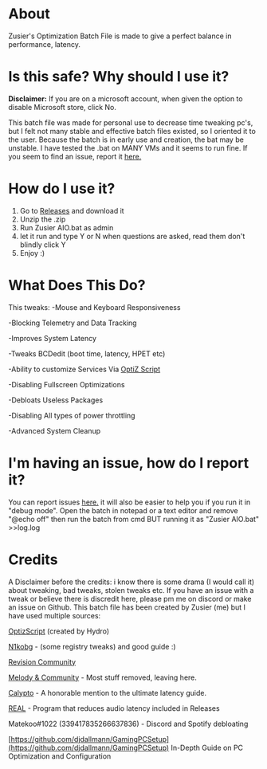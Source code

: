 # About
Zusier's Optimization Batch File is made to give a perfect balance in performance, latency.

# Is this safe? Why should I use it?

**Disclaimer:** If you are on a microsoft account, when given the option to disable Microsoft store, click No.

This batch file was made for personal use to decrease time tweaking pc's, but I felt not many stable and effective batch files existed, so I oriented it to the user.
Because the batch is in early use and creation, the bat may be unstable. I have tested the .bat on MANY VMs and it seems to run fine. If you seem to find an issue, report it [here.](https://github.com/Zusier/Zusiers-optimization-Batch/issues/new) 

# How do I use it?
1. Go to [Releases](https://github.com/Zusier/Zusiers-optimization-Batch/releases) and download it
2. Unzip the .zip 
3. Run Zusier AIO.bat as admin
4. let it run and type Y or N when questions are asked, read them don't blindly click Y
5. Enjoy :)

# What Does This Do?
This tweaks:
-Mouse and Keyboard Responsiveness

-Blocking Telemetry and Data Tracking

-Improves System Latency

-Tweaks BCDedit (boot time, latency, HPET etc)

-Ability to customize Services Via [OptiZ Script](https://github.com/HydroTweaks/Optiz_Services)

-Disabling Fullscreen Optimizations 

-Debloats Useless Packages

-Disabling All types of power throttling

-Advanced System Cleanup

# I'm having an issue, how do I report it?
You can report issues [here.](https://github.com/Zusier/Zusiers-optimization-Batch/issues/new) it will also be easier to help you if you run it in "debug mode". Open the batch in notepad or a text editor and remove "@echo off" then run the batch from cmd BUT running it as "Zusier AIO.bat" >>log.log

# Credits
A Disclaimer before the credits: i know there is some drama (I would call it) about tweaking, bad tweaks, stolen tweaks etc. If you have an issue with a tweak or believe there is discredit here, please pm me on discord or make an issue on Github.
This batch file has been created by Zusier (me) but I have used multiple sources:

[OptizScript](https://github.com/ItayHydro/Optiz_Services) (created by Hydro) 

[N1kobg](https://n1kobg.blogspot.com/) - (some registry tweaks) and good guide :)

[Revision Community](https://discord.gg/962y4pU)

[Melody & Community](https://discord.gg/fzWpQgm) - Most stuff removed, leaving here.

[Calypto](https://calypto.us) - A honorable mention to the ultimate latency guide.

[REAL](https://github.com/miniant-git/REAL) - Program that reduces audio latency included in Releases

Matekoo#1022 (339417835266637836)  - Discord and Spotify debloating

[https://github.com/djdallmann/GamingPCSetup](https://github.com/djdallmann/GamingPCSetup) In-Depth Guide on PC Optimization and Configuration

